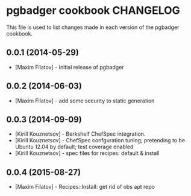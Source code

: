 # pgbadger cookbook CHANGELOG

  This file is used to list changes made in each version of the pgbadger cookbook.

## 0.0.1 (2014-05-29)

* [Maxim Filatov] - Initial release of pgbadger

## 0.0.2 (2014-06-03)

* [Maxim Filatov] - add some security to static generation

## 0.0.3 (2014-09-09)

* [Kirill Kouznetsov] - Berkshelf ChefSpec integration.
* [Kirill Kouznetsov] - ChefSpec confguration tuning; pretending to be Ubuntu 12.04 by default; test coverage enabled
* [Kirill Kouznetsov] - spec files for recipes: default & install

## 0.0.4 (2015-08-27)

* [Maxim Filatov] - Recipes::Install: get rid of obs apt repo
